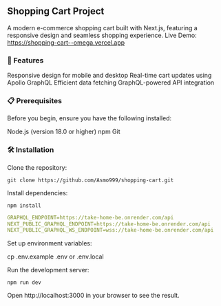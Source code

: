 ## Shopping Cart Project
A modern e-commerce shopping cart built with Next.js, featuring a responsive design and seamless shopping experience.
Live Demo:  <a href="https://shopping-cart--omega.vercel.app"> https://shopping-cart--omega.vercel.app</a>

### 🚀 Features

Responsive design for mobile and desktop
Real-time cart updates using Apollo GraphQL
Efficient data fetching
GraphQL-powered API integration

### 📋 Prerequisites
Before you begin, ensure you have the following installed:

Node.js (version 18.0 or higher)
npm
Git

### 🛠️ Installation

Clone the repository:

```console
git clone https://github.com/Asmo999/shopping-cart.git
```
Install dependencies:
```console
npm install
```
```yml
GRAPHQL_ENDPOINT=https://take-home-be.onrender.com/api
NEXT_PUBLIC_GRAPHQL_ENDPOINT=https://take-home-be.onrender.com/api
NEXT_PUBLIC_GRAPHQL_WS_ENDPOINT=wss://take-home-be.onrender.com/api
```
Set up environment variables:

cp .env.example .env or .env.local

Run the development server:
```console
npm run dev
```
Open http://localhost:3000 in your browser to see the result.
